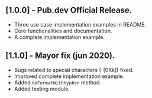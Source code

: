 ## [1.0.0] - Pub.dev Official Release.

* Three use case implementation examples in README.
* Core functionalities and documentation.
* A complete implementation example.

## [1.1.0] - Mayor fix (jun 2020).

* Bugs related to special characters (-[0Kk]) fixed.
* Improved complete implementation example.
* Added `deFormatWithHyphen` method.
* Added testing module.